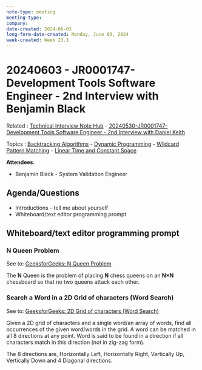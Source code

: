 ```yaml
---
note-type: meeting
meeting-type:
company:
date-created: 2024-06-03
long-form-date-created: Monday, June 03, 2024
week-created: Week 23.1
---
```


# 20240603 - JR0001747-Development Tools Software Engineer - 2nd Interview with Benjamin Black

Related : [Technical Interview Note Hub](Technical%20Interview%20Note%20Hub.md) - [20240530-JR0001747-Development Tools Software Engineer - 2nd Interview with Daniel Keith](20240530-JR0001747-Development%20Tools%20Software%20Engineer%20-%202nd%20Interview%20with%20Daniel%20Keith.md)

Topics : [Backtracking Algorithms](Backtracking%20Algorithms) - [Dynamic Programming](Dynamic%20Programming) - [Wildcard Pattern Matching](Wildcard%20Pattern%20Matching) - [Linear Time and Constant Space](Linear%20Time%20and%20Constant%20Space)

**Attendees**:

- Benjamin Black - System Validation Engineer

## Agenda/Questions

- Introductions - tell me about yourself
- Whiteboard/text editor programming prompt

## Whiteboard/text editor programming prompt

### N Queen Problem

See to: [GeeksforGeeks: N Queen Problem](https://www.geeksforgeeks.org/n-queen-problem-backtracking-3/)

The **N** Queen is the problem of placing **N** chess queens on an **N×N**
chessboard so that no two queens attack each other.

### Search a Word in a 2D Grid of characters (Word Search)

See to: [GeeksforGeeks: 2D Grid of characters (Word Search)](https://www.geeksforgeeks.org/search-a-word-in-a-2d-grid-of-characters/)

Given a 2D grid of characters and a single word/an array of words, find all
occurrences of the given word/words in the grid. A word can be matched in all 8
directions at any point. Word is said to be found in a direction if all
characters match in this direction (not in zig-zag form).

The 8 directions are, Horizontally Left, Horizontally Right, Vertically Up,
Vertically Down and 4 Diagonal directions.
